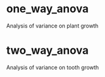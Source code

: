 # one_way_anova
Analysis of variance on plant growth 
# two_way_anova
Analysis of variance on tooth growth

